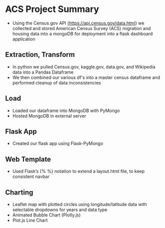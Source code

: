 # ACS Project Summary

- Using the Census.gov API (https://api.census.gov/data.html) we collected and stored American Census Survey (ACS) migration and housing data into a mongoDB for deployment into a flask dashboard application

## Extraction, Transform

- In python we pulled Census.gov, kaggle.gov, data.gov, and Wikipedia data into a Pandas Dataframe
- We then combined our various df's into a master census dataframe and performed cleanup of data inconsistencies

## Load

- Loaded our dataframe into MongoDB with PyMongo
- Hosted MongoDB in external server

## Flask App

- Created our flask app using Flask-PyMongo

## Web Template

- Used Flask’s {% %} notation to extend a layout.html file, to keep consistent navbar

## Charting

- Leaflet map with plotted circles using longitude/latitude data with selectable dropdowns for years and data type
- Animated Bubble Chart (Plotly.js)
- Plot.js Line Chart
